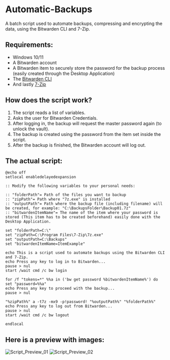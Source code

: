 # Automatic-Backups
A batch script used to automate backups, compressing and encrypting the data, using the Bitwarden CLI and 7-Zip.

## Requirements:
- Windows 10/11
- A Bitwarden account
- A Bitwarden item to securely store the password for the backup process (easily created through the Desktop Application)
- The [Bitwarden CLI](https://bitwarden.com/help/cli/)
- And lastly [7-Zip](https://www.7-zip.org/)


## How does the script work?
1. The script reads a list of variables.
2. Asks the user for Bitwarden Credentials.
3. After logging in, the backup will request the master password again (to unlock the vault).
4. The backup is created using the password from the item set inside the script.
5. After the backup is finished, the Bitwarden account will log out.

## The actual script:
```batch
@echo off
setlocal enabledelayedexpansion

:: Modify the following variables to your personal needs:

:: "folderPath"= Path of the files you want to backup
:: "zipPath"= Path where "7z.exe" is installed
:: "outputPath"= Path where the backup file (including filename) will be created, for example: "C:\BackupsFolder\Backup01.7z"
:: "bitwardenItemName"= The name of the item where your password is stored (This item has to be created beforehand) easily done with the Desktop Application.

set "folderPath=C:\"
set "zipPath=C:\Program Files\7-Zip\7z.exe"
set "outputPath=C:\Backups"
set "bitwardenItemName=ItemExample"

echo This is a script used to automate backups using the Bitwarden CLI and 7-Zip.
echo Press any key to log in to Bitwarden...
pause > nul
start /wait cmd /c bw login

for /f "tokens=*" %%a in ('bw get password %bitwardenItemName%') do set "password=%%a"
echo Press any key to proceed with the backup...
pause > nul

"%zipPath%" a -t7z -mx9 -p!password! "%outputPath%" "%folderPath%"
echo Press any key to log out from Bitwarden...
pause > nul
start /wait cmd /c bw logout

endlocal
```

## Here is a preview with images:

![Script_Preview_01](https://github.com/DarioKDR/Automatic-Backups/assets/110359877/7b483de2-86c8-43f9-8676-3ea01ee56cf6)
![Script_Preview_02](https://github.com/DarioKDR/Automatic-Backups/assets/110359877/ea74eb54-9805-4006-b021-dc5b1c9a3350)
